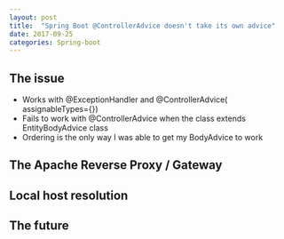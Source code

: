 ```yaml
---
layout: post
title:  "Spring Boot @ControllerAdvice doesn't take its own advice"
date: 2017-09-25
categories: Spring-boot
---
```


## The issue
* Works with @ExceptionHandler and @ControllerAdvice( assignableTypes={})
* Fails to work with @ControllerAdvice when the class extends EntityBodyAdvice class
* Ordering is the only way I was able to get my BodyAdvice to work

## The Apache Reverse Proxy / Gateway

## Local host resolution
 
## The future

[BIND]: https://en.wikipedia.org/wiki/BIND
[proxypreservehost]: https://httpd.apache.org/docs/2.4/mod/mod_proxy.html#proxypreservehost
[proxypass]: https://httpd.apache.org/docs/2.4/mod/mod_proxy.html#proxypass
[proxypassreverse]: https://httpd.apache.org/docs/2.4/mod/mod_proxy.html#proxypassreverse
[location]:	https://httpd.apache.org/docs/2.4/mod/core.html#location
[CIDR]: https://en.wikipedia.org/wiki/Classless_Inter-Domain_Routing
